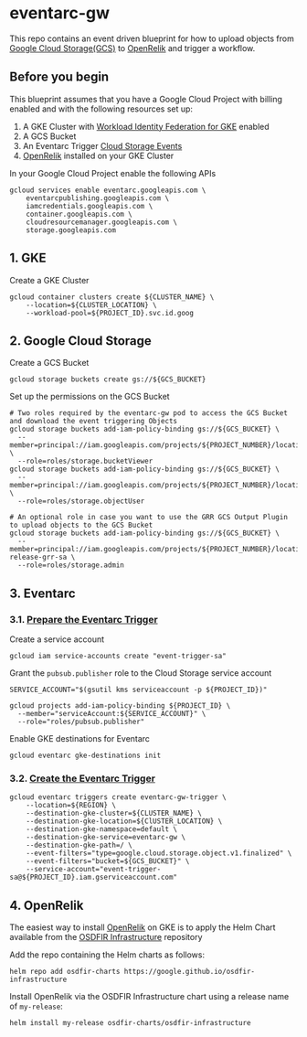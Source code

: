 # eventarc-gw

This repo contains an event driven blueprint for how to upload objects from [Google Cloud Storage(GCS)](https://cloud.google.com/storage) to [OpenRelik](https://openrelik.org) and trigger a workflow.

## Before you begin
This blueprint assumes that you have a Google Cloud Project with billing enabled and with the following resources set up:
1. A GKE Cluster with [Workload Identity Federation for GKE](https://cloud.google.com/eventarc/standard/docs/gke/route-trigger-cloud-storage#workload-identity) enabled
2. A GCS Bucket
3. An Eventarc Trigger [Cloud Storage Events](https://cloud.google.com/eventarc/standard/docs/gke/route-trigger-cloud-storage)
4. [OpenRelik](https://openrelik.org) installed on your GKE Cluster

In your Google Cloud Project enable the following APIs 
```console
gcloud services enable eventarc.googleapis.com \
    eventarcpublishing.googleapis.com \
    iamcredentials.googleapis.com \
    container.googleapis.com \
    cloudresourcemanager.googleapis.com \
    storage.googleapis.com
```

## 1. GKE

Create a GKE Cluster
```console
gcloud container clusters create ${CLUSTER_NAME} \
    --location=${CLUSTER_LOCATION} \
    --workload-pool=${PROJECT_ID}.svc.id.goog
```

## 2. Google Cloud Storage

Create a GCS Bucket
```console
gcloud storage buckets create gs://${GCS_BUCKET}
```

Set up the permissions on the GCS Bucket
```console
# Two roles required by the eventarc-gw pod to access the GCS Bucket and download the event triggering Objects
gcloud storage buckets add-iam-policy-binding gs://${GCS_BUCKET} \
  --member=principal://iam.googleapis.com/projects/${PROJECT_NUMBER}/locations/global/workloadIdentityPools/${PROJECT_ID}.svc.id.goog/subject/ns/default/sa/default \
  --role=roles/storage.bucketViewer
gcloud storage buckets add-iam-policy-binding gs://${GCS_BUCKET} \
  --member=principal://iam.googleapis.com/projects/${PROJECT_NUMBER}/locations/global/workloadIdentityPools/${PROJECT_ID}.svc.id.goog/subject/ns/default/sa/default \
  --role=roles/storage.objectUser

# An optional role in case you want to use the GRR GCS Output Plugin to upload objects to the GCS Bucket
gcloud storage buckets add-iam-policy-binding gs://${GCS_BUCKET} \
  --member=principal://iam.googleapis.com/projects/${PROJECT_NUMBER}/locations/global/workloadIdentityPools/${PROJECT_ID}.svc.id.goog/subject/ns/default/sa/my-release-grr-sa \
  --role=roles/storage.admin
```

## 3. Eventarc

### 3.1. [Prepare the Eventarc Trigger](https://cloud.google.com/eventarc/standard/docs/gke/route-trigger-cloud-storage#preparing)

Create a service account
```console
gcloud iam service-accounts create "event-trigger-sa"
```

Grant the ```pubsub.publisher``` role to the Cloud Storage service account
```console
SERVICE_ACCOUNT="$(gsutil kms serviceaccount -p ${PROJECT_ID})"

gcloud projects add-iam-policy-binding ${PROJECT_ID} \
  --member="serviceAccount:${SERVICE_ACCOUNT}" \
  --role="roles/pubsub.publisher"
```

Enable GKE destinations for Eventarc
```console
gcloud eventarc gke-destinations init
```

### 3.2. [Create the Eventarc Trigger](https://cloud.google.com/eventarc/standard/docs/gke/route-trigger-cloud-storage#create-trigger)

```console
gcloud eventarc triggers create eventarc-gw-trigger \
    --location=${REGION} \
    --destination-gke-cluster=${CLUSTER_NAME} \
    --destination-gke-location=${ClUSTER_LOCATION} \
    --destination-gke-namespace=default \
    --destination-gke-service=eventarc-gw \
    --destination-gke-path=/ \
    --event-filters="type=google.cloud.storage.object.v1.finalized" \
    --event-filters="bucket=${GCS_BUCKET}" \
    --service-account="event-trigger-sa@${PROJECT_ID}.iam.gserviceaccount.com"
```

## 4. OpenRelik

The easiest way to install [OpenRelik](https://openrelik.org) on GKE is to apply the Helm Chart available from the [OSDFIR Infrastructure](https://github.com/google/osdifir-infrastructure) repository

Add the repo containing the Helm charts as follows:
```console
helm repo add osdfir-charts https://google.github.io/osdfir-infrastructure
```

Install OpenRelik via the OSDFIR Infrastructure chart using a release name of ```my-release```:
```console
helm install my-release osdfir-charts/osdfir-infrastructure
```

